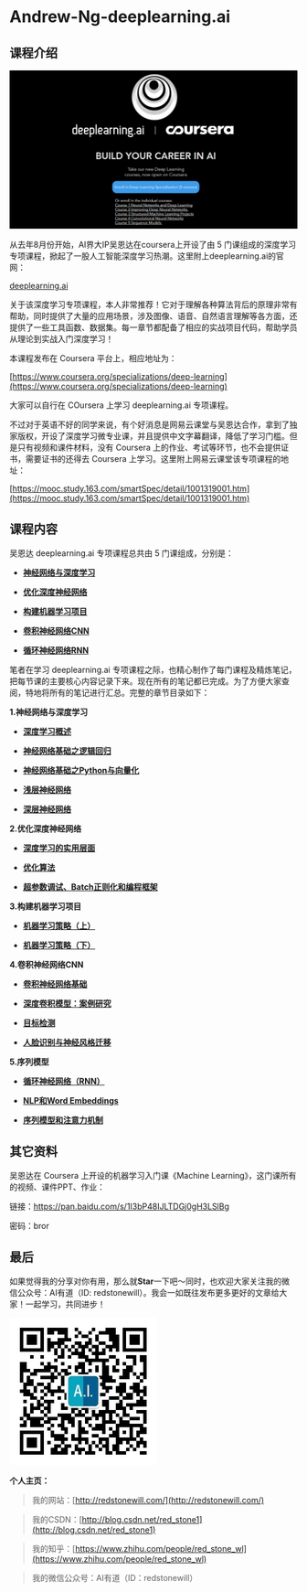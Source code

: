 # Andrew-Ng-deeplearning.ai

## 课程介绍

![](images/face.png)

从去年8月份开始，AI界大IP吴恩达在coursera上开设了由 5 门课组成的深度学习专项课程，掀起了一股人工智能深度学习热潮。这里附上deeplearning.ai的官网：

[deeplearning.ai](https://www.deeplearning.ai/)

关于该深度学习专项课程，本人非常推荐！它对于理解各种算法背后的原理非常有帮助，同时提供了大量的应用场景，涉及图像、语音、自然语言理解等各方面，还提供了一些工具函数、数据集。每一章节都配备了相应的实战项目代码，帮助学员从理论到实战入门深度学习！

本课程发布在 Coursera 平台上，相应地址为：

[https://www.coursera.org/specializations/deep-learning](https://www.coursera.org/specializations/deep-learning)

大家可以自行在 COursera 上学习 deeplearning.ai 专项课程。

不过对于英语不好的同学来说，有个好消息是网易云课堂与吴恩达合作，拿到了独家版权，开设了深度学习微专业课，并且提供中文字幕翻译，降低了学习门槛。但是只有视频和课件材料，没有 Coursera 上的作业、考试等环节，也不会提供证书，需要证书的还得去 Coursera 上学习。这里附上网易云课堂该专项课程的地址：

[https://mooc.study.163.com/smartSpec/detail/1001319001.htm](https://mooc.study.163.com/smartSpec/detail/1001319001.htm)


## 课程内容

吴恩达 deeplearning.ai 专项课程总共由 5 门课组成，分别是：

- **[神经网络与深度学习](https://redstonewill.com/category/ai-notes/andrew-deeplearning-ai/neural-network-and-deeplearning/)**

- **[优化深度神经网络](https://redstonewill.com/category/ai-notes/andrew-deeplearning-ai/improve-deeplearning/)**

- **[构建机器学习项目](https://redstonewill.com/category/ai-notes/andrew-deeplearning-ai/structured-ml-project/)**

- **[卷积神经网络CNN](https://redstonewill.com/category/ai-notes/andrew-deeplearning-ai/cnn/)**

- **[循环神经网络RNN](https://redstonewill.com/category/ai-notes/andrew-deeplearning-ai/rnn/)**

笔者在学习 deeplearning.ai 专项课程之际，也精心制作了每门课程及精炼笔记，把每节课的主要核心内容记录下来。现在所有的笔记都已完成。为了方便大家查阅，特地将所有的笔记进行汇总。完整的章节目录如下：

**1.神经网络与深度学习**

- **[深度学习概述](https://redstonewill.com/866/)**

- **[神经网络基础之逻辑回归](https://redstonewill.com/879/)**

- **[神经网络基础之Python与向量化](https://redstonewill.com/888/)**

- **[浅层神经网络](https://redstonewill.com/955/)**

- **[深层神经网络](https://redstonewill.com/975/)**

**2.优化深度神经网络**

- **[深度学习的实用层面](https://redstonewill.com/1052/)**

- **[优化算法](https://redstonewill.com/1077/)**

- **[超参数调试、Batch正则化和编程框架](https://redstonewill.com/1101/)**

**3.构建机器学习项目**

- **[机器学习策略（上）](https://redstonewill.com/1123/)**

- **[机器学习策略（下）](https://redstonewill.com/1138/)**

**4.卷积神经网络CNN**

- **[卷积神经网络基础](https://redstonewill.com/1215/)**

- **[深度卷积模型：案例研究](https://redstonewill.com/1240/)**

- **[目标检测](https://redstonewill.com/1263/)**

- **[人脸识别与神经风格迁移](https://redstonewill.com/1292/)**

**5.序列模型**

- **[循环神经网络（RNN）](https://redstonewill.com/1316/)**

- **[NLP和Word Embeddings](https://redstonewill.com/1356/)**

- **[序列模型和注意力机制](https://redstonewill.com/1377/)**

## 其它资料

吴恩达在 Coursera 上开设的机器学习入门课《Machine Learning》，这门课所有的视频、课件PPT、作业：

链接：https://pan.baidu.com/s/1I3bP48IJLTDGj0gH3LSlBg 

密码：bror

## 最后

如果觉得我的分享对你有用，那么就**Star**一下吧～同时，也欢迎大家关注我的微信公众号：AI有道（ID: redstonewill）。我会一如既往发布更多更好的文章给大家！一起学习，共同进步！

![](images/微信公众号.jpg)

**个人主页：**

>我的网站：[http://redstonewill.com/](http://redstonewill.com/)

>我的CSDN：[http://blog.csdn.net/red_stone1](http://blog.csdn.net/red_stone1)

>我的知乎：[https://www.zhihu.com/people/red_stone_wl](https://www.zhihu.com/people/red_stone_wl)

>我的微信公众号：AI有道（ID：redstonewill）




